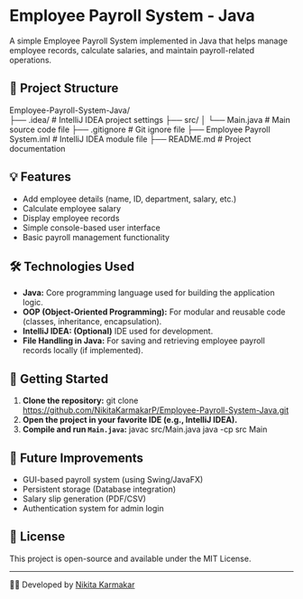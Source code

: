 # Employee Payroll System - Java

A simple Employee Payroll System implemented in Java that helps manage employee records, calculate salaries, and maintain payroll-related operations.

## 📁 Project Structure

Employee-Payroll-System-Java/  
├── .idea/ # IntelliJ IDEA project settings 
├── src/ │ └── Main.java # Main source code file 
├── .gitignore # Git ignore file 
├── Employee Payroll System.iml # IntelliJ IDEA module file 
├── README.md # Project documentation


## 💡 Features

- Add employee details (name, ID, department, salary, etc.)
- Calculate employee salary
- Display employee records
- Simple console-based user interface
- Basic payroll management functionality

## 🛠️ Technologies Used

- **Java:** Core programming language used for building the application logic.
- **OOP (Object-Oriented Programming):** For modular and reusable code (classes, inheritance, encapsulation).
- **IntelliJ IDEA: (Optional)** IDE used for development.
- **File Handling in Java:** For saving and retrieving employee payroll records locally (if implemented).

## 🚀 Getting Started

1. **Clone the repository:**
git clone https://github.com/NikitaKarmakarP/Employee-Payroll-System-Java.git
2. **Open the project in your favorite IDE (e.g., IntelliJ IDEA).**
3. **Compile and run `Main.java`:**
javac src/Main.java java -cp src Main


## 🧩 Future Improvements

- GUI-based payroll system (using Swing/JavaFX)
- Persistent storage (Database integration)
- Salary slip generation (PDF/CSV)
- Authentication system for admin login

## 📜 License

This project is open-source and available under the MIT License.

---

👩‍💻 Developed by [Nikita Karmakar](https://github.com/NikitaKarmakarP)
